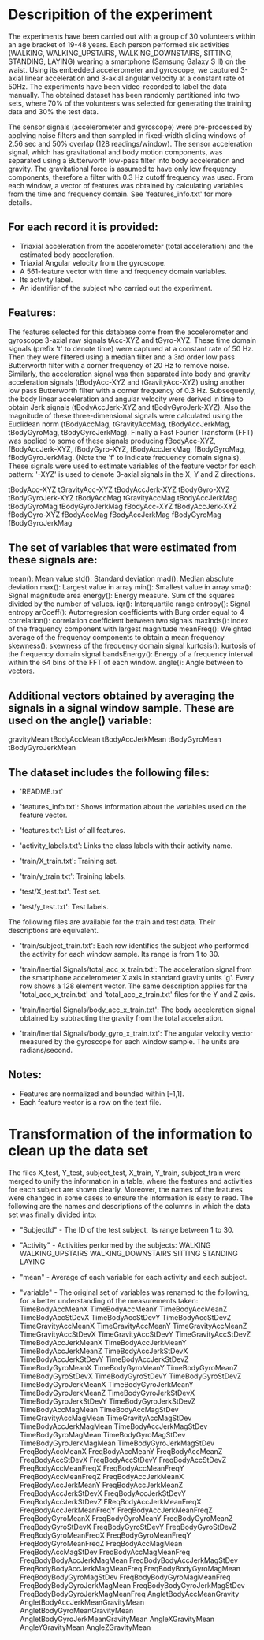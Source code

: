 # Descripition of the experiment

The experiments have been carried out with a group of 30 volunteers within an age bracket of 19-48 years. 
Each person performed six activities (WALKING, WALKING_UPSTAIRS, WALKING_DOWNSTAIRS, SITTING, STANDING, LAYING) wearing a smartphone 
(Samsung Galaxy S II) on the waist. Using its embedded accelerometer and gyroscope, we captured 3-axial linear acceleration and 3-axial 
angular velocity at a constant rate of 50Hz. The experiments have been video-recorded to label the data manually. 
The obtained dataset has been randomly partitioned into two sets, where 70% of the volunteers was selected for generating the training 
data and 30% the test data. 

The sensor signals (accelerometer and gyroscope) were pre-processed by applying noise filters and then sampled in fixed-width sliding 
windows of 2.56 sec and 50% overlap (128 readings/window). The sensor acceleration signal, which has gravitational and body motion 
components, was separated using a Butterworth low-pass filter into body acceleration and gravity. The gravitational force is assumed 
to have only low frequency components, therefore a filter with 0.3 Hz cutoff frequency was used. From each window, a vector of features 
was obtained by calculating variables from the time and frequency domain. See 'features_info.txt' for more details. 

## For each record it is provided:

- Triaxial acceleration from the accelerometer (total acceleration) and the estimated body acceleration.
- Triaxial Angular velocity from the gyroscope. 
- A 561-feature vector with time and frequency domain variables. 
- Its activity label. 
- An identifier of the subject who carried out the experiment.

## Features:

The features selected for this database come from the accelerometer and gyroscope 3-axial raw signals tAcc-XYZ 
and tGyro-XYZ. These time domain signals (prefix 't' to denote time) were captured at a constant rate of 50 Hz. Then they were 
filtered using a median filter and a 3rd order low pass Butterworth filter with a corner frequency of 20 Hz to remove noise. 
Similarly, the acceleration signal was then separated into body and gravity acceleration signals (tBodyAcc-XYZ and tGravityAcc-XYZ) 
using another low pass Butterworth filter with a corner frequency of 0.3 Hz. 
Subsequently, the body linear acceleration and angular velocity were derived in time to obtain Jerk signals (tBodyAccJerk-XYZ and
tBodyGyroJerk-XYZ). Also the magnitude of these three-dimensional signals were calculated using the Euclidean norm (tBodyAccMag, 
tGravityAccMag, tBodyAccJerkMag, tBodyGyroMag, tBodyGyroJerkMag). 
Finally a Fast Fourier Transform (FFT) was applied to some of these signals producing fBodyAcc-XYZ, fBodyAccJerk-XYZ, fBodyGyro-XYZ, 
fBodyAccJerkMag, fBodyGyroMag, fBodyGyroJerkMag. (Note the 'f' to indicate frequency domain signals). 
These signals were used to estimate variables of the feature vector for each pattern:
'-XYZ' is used to denote 3-axial signals in the X, Y and Z directions.

tBodyAcc-XYZ
tGravityAcc-XYZ
tBodyAccJerk-XYZ
tBodyGyro-XYZ
tBodyGyroJerk-XYZ
tBodyAccMag
tGravityAccMag
tBodyAccJerkMag
tBodyGyroMag
tBodyGyroJerkMag
fBodyAcc-XYZ
fBodyAccJerk-XYZ
fBodyGyro-XYZ
fBodyAccMag
fBodyAccJerkMag
fBodyGyroMag
fBodyGyroJerkMag

## The set of variables that were estimated from these signals are: 

mean(): Mean value
std(): Standard deviation
mad(): Median absolute deviation 
max(): Largest value in array
min(): Smallest value in array
sma(): Signal magnitude area
energy(): Energy measure. Sum of the squares divided by the number of values. 
iqr(): Interquartile range 
entropy(): Signal entropy
arCoeff(): Autorregresion coefficients with Burg order equal to 4
correlation(): correlation coefficient between two signals
maxInds(): index of the frequency component with largest magnitude
meanFreq(): Weighted average of the frequency components to obtain a mean frequency
skewness(): skewness of the frequency domain signal 
kurtosis(): kurtosis of the frequency domain signal 
bandsEnergy(): Energy of a frequency interval within the 64 bins of the FFT of each window.
angle(): Angle between to vectors.

## Additional vectors obtained by averaging the signals in a signal window sample. These are used on the angle() variable:

gravityMean
tBodyAccMean
tBodyAccJerkMean
tBodyGyroMean
tBodyGyroJerkMean

## The dataset includes the following files:

- 'README.txt'

- 'features_info.txt': Shows information about the variables used on the feature vector.

- 'features.txt': List of all features.

- 'activity_labels.txt': Links the class labels with their activity name.

- 'train/X_train.txt': Training set.

- 'train/y_train.txt': Training labels.

- 'test/X_test.txt': Test set.

- 'test/y_test.txt': Test labels.

The following files are available for the train and test data. Their descriptions are equivalent. 

- 'train/subject_train.txt': Each row identifies the subject who performed the activity for each window sample. Its range is from 1 to 30. 

- 'train/Inertial Signals/total_acc_x_train.txt': The acceleration signal from the smartphone accelerometer X axis in standard gravity units 'g'. Every row shows a 128 element vector. The same description applies for the 'total_acc_x_train.txt' and 'total_acc_z_train.txt' files for the Y and Z axis. 

- 'train/Inertial Signals/body_acc_x_train.txt': The body acceleration signal obtained by subtracting the gravity from the total acceleration. 

- 'train/Inertial Signals/body_gyro_x_train.txt': The angular velocity vector measured by the gyroscope for each window sample. The units are radians/second. 

## Notes: 

- Features are normalized and bounded within [-1,1].
- Each feature vector is a row on the text file.



# Transformation of the information to clean up the data set
The files X_test, Y_test, subject_test, X_train, Y_train, subject_train were merged to unify the information in a table,
where the features and activities for each subject are shown clearly. Moreover, the names of the features were changed in some cases 
to ensure the information is easy to read. The following are the names and descriptions of the columns in which the data set was 
finally divided into:

- "SubjectId" - The ID of the test subject, its range between 1 to 30.

- "Activity"  - Activities performed by the subjects:
WALKING
WALKING_UPSTAIRS
WALKING_DOWNSTAIRS
SITTING
STANDING
LAYING

- "mean" - Average of each variable for each activity and each subject.

- "variable"  - The original set of variables was renamed to the following, for a better understanding of the measurements taken:
TimeBodyAccMeanX
TimeBodyAccMeanY
TimeBodyAccMeanZ
TimeBodyAccStDevX
TimeBodyAccStDevY
TimeBodyAccStDevZ
TimeGravityAccMeanX
TimeGravityAccMeanY
TimeGravityAccMeanZ
TimeGravityAccStDevX
TimeGravityAccStDevY
TimeGravityAccStDevZ
TimeBodyAccJerkMeanX
TimeBodyAccJerkMeanY
TimeBodyAccJerkMeanZ
TimeBodyAccJerkStDevX
TimeBodyAccJerkStDevY
TimeBodyAccJerkStDevZ
TimeBodyGyroMeanX
TimeBodyGyroMeanY
TimeBodyGyroMeanZ
TimeBodyGyroStDevX
TimeBodyGyroStDevY
TimeBodyGyroStDevZ
TimeBodyGyroJerkMeanX
TimeBodyGyroJerkMeanY
TimeBodyGyroJerkMeanZ
TimeBodyGyroJerkStDevX
TimeBodyGyroJerkStDevY
TimeBodyGyroJerkStDevZ
TimeBodyAccMagMean
TimeBodyAccMagStDev
TimeGravityAccMagMean
TimeGravityAccMagStDev
TimeBodyAccJerkMagMean
TimeBodyAccJerkMagStDev
TimeBodyGyroMagMean
TimeBodyGyroMagStDev
TimeBodyGyroJerkMagMean
TimeBodyGyroJerkMagStDev
FreqBodyAccMeanX
FreqBodyAccMeanY
FreqBodyAccMeanZ
FreqBodyAccStDevX
FreqBodyAccStDevY
FreqBodyAccStDevZ
FreqBodyAccMeanFreqX
FreqBodyAccMeanFreqY
FreqBodyAccMeanFreqZ
FreqBodyAccJerkMeanX
FreqBodyAccJerkMeanY
FreqBodyAccJerkMeanZ
FreqBodyAccJerkStDevX
FreqBodyAccJerkStDevY
FreqBodyAccJerkStDevZ
FReqBodyAccJerkMeanFreqX
FreqBodyAccJerkMeanFreqY
FreqBodyAccJerkMeanFreqZ
FreqBodyGyroMeanX
FreqBodyGyroMeanY
FreqBodyGyroMeanZ
FreqBodyGyroStDevX
FreqBodyGyroStDevY
FreqBodyGyroStDevZ
FreqBodyGyroMeanFreqX
FreqBodyGyroMeanFreqY
FreqBodyGyroMeanFreqZ
FreqBodyAccMagMean
FreqBodyAccMagStDev
FreqBodyAccMagMeanFreq
FreqBodyBodyAccJerkMagMean
FreqBodyBodyAccJerkMagStDev
FreqBodyBodyAccJerkMagMeanFreq
FreqBodyBodyGyroMagMean
FreqBodyBodyGyroMagStDev
FreqBodyBodyGyroMagMeanFreq
FreqBodyBodyGyroJerkMagMean
FreqBodyBodyGyroJerkMagStDev
FreqBodyBodyGyroJerkMagMeanFreq
AngletBodyAccMeanGravity
AngletBodyAccJerkMeanGravityMean
AngletBodyGyroMeanGravityMean
AngletBodyGyroJerkMeanGravityMean
AngleXGravityMean
AngleYGravityMean
AngleZGravityMean

